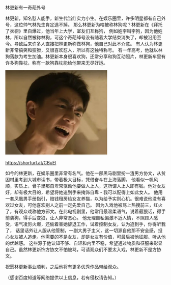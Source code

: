 林更新有一奇葩外号


林更新，知名怼人能手，新生代当红实力小生。在娱乐圈里，许多明星都有自己外号，这位帅气林先生肯定逃不掉。
那么林更新为啥被称林狗呢？林更新在《拜托了衣橱》里自爆过，他当年上大学，室友们互称狗，
例如姓李叫李狗，因为他姓林，所以自然被称林狗，可这个奇葩绰号没有随着大学结束消失了，却被沿用至今。导致后来许多人直接把林更新称做林狗，他自己对此不介意。
有人认为林更新非常搞笑和狡猾，又很喜欢怼人，所以有这独特称号。
有一年高考，他就以林狗落款为考生加油。林更新本身很喜欢狗，还常分享和狗互动照片，林更新车里有许多狗靠枕，称有一款狗靠枕能给他带来无尽好运。


![林更新有一奇葩外号](https://github.com/ywangnccu/ywang/blob/main/images/GengxinLin.jpg)

https://shorturl.at/CBuEl

如今的林更新，在娱乐圈里非常有名气。他在一部黑马剧里扮一渣男方协文，从贫困村里考到大城市读书，带着极大目标，凭借奋斗在上海落脚。
他看似一帆风顺，实质上，骨子里那自卑常驱动他要做人上人，这所谓人上人即有钱。他对女友好，却有极大目的，希望将她追到手来掩饰自卑 - 我可以配得上如此女人。
他用一套凤凰男手册指引，赔钱租房给女友养猫，以为给予实则心机。很难说他没有喜欢过女友，可他喜欢别人之前一定先爱自己。 
因为入戏他被骂上热搜前三，红火了，有观众戏称他方邪文。在此电视剧里，他常用最温柔语气，说着最狠话，得手前装狗，得手后变狼，让人非常恶心。
他无理自私偏激不近人情，不照顾人感受，语气凌厉火爆，还偷着害她辞退工作，试着控制女友，认为追到手，你得听我了，
话里话外让人服从他管制，一副大男子主义，这一切源自他那不安全感，担心女友被人追走。他需要的不是女友，却是女友有价值，可最后被他征服、听从他的优越感。
这些源于他认知不够、自轻和内里不稳，希望通过物质和征服来彰显自己。虽然林更新饰方协文不怕被骂，可请观众们不要太入戏，林更新不是方协文。

祝愿林更新事业顺利，之后他将有更多优秀作品带给观众。

（感谢百度知道等网络提供以上信息，若有侵权请告知。）
